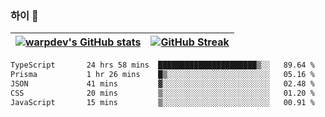 
### 하이 👋
[![warpdev's GitHub stats](https://github-readme-stats.vercel.app/api?username=warpdev&show_icons=true&theme=vue-dark)](#) |[![GitHub Streak](https://github-readme-streak-stats.herokuapp.com/?user=warpdev&theme=dark)](#)
--- | --- |
<!--START_SECTION:waka-->

```txt
TypeScript       24 hrs 58 mins  ██████████████████████▒░░   89.64 %
Prisma           1 hr 26 mins    █▒░░░░░░░░░░░░░░░░░░░░░░░   05.16 %
JSON             41 mins         ▓░░░░░░░░░░░░░░░░░░░░░░░░   02.48 %
CSS              20 mins         ▒░░░░░░░░░░░░░░░░░░░░░░░░   01.20 %
JavaScript       15 mins         ▒░░░░░░░░░░░░░░░░░░░░░░░░   00.91 %
```

<!--END_SECTION:waka-->

<!--
**warpdev/warpdev** is a ✨ _special_ ✨ repository because its `README.md` (this file) appears on your GitHub profile.

Here are some ideas to get you started:

- 🔭 I’m currently working on ...
- 🌱 I’m currently learning ...
- 👯 I’m looking to collaborate on ...
- 🤔 I’m looking for help with ...
- 💬 Ask me about ...
- 📫 How to reach me: ...
- 😄 Pronouns: ...
- ⚡ Fun fact: ...
-->
